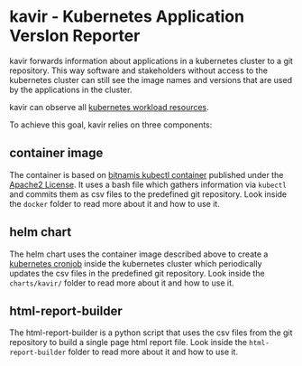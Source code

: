 # kavir - **K**ubernetes **A**pplication **V**ers**I**on **R**eporter

kavir forwards information about applications in a kubernetes cluster to a git repository. This way software and stakeholders without access to the kubernetes cluster can still see the image names and versions that are used by the applications in the cluster.

kavir can observe all [kubernetes workload resources](https://kubernetes.io/docs/concepts/workloads/controllers/).

To achieve this goal, kavir relies on three components:

## container image

The container is based on [bitnamis kubectl container](https://github.com/bitnami/containers/tree/main/bitnami/kubectl) published under the [Apache2 License](https://www.apache.org/licenses/LICENSE-2.0). It uses a bash file which gathers information via `kubectl` and commits them as csv files to the predefined git repository. Look inside the `docker` folder to read more about it and how to use it.

## helm chart

The helm chart uses the container image described above to create a [kubernetes cronjob](https://kubernetes.io/docs/concepts/workloads/controllers/cron-jobs/) inside the kubernetes cluster which periodically updates the csv files in the predefined git repository. Look inside the `charts/kavir/` folder to read more about it and how to use it.

## html-report-builder

The html-report-builder is a python script that uses the csv files from the git repository to build a single page html report file. Look inside the `html-report-builder` folder to read more about it and how to use it.
